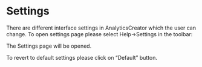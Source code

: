 # Settings

There are different interface settings in AnalyticsCreator which the user can change. To open settings page please select Help->Settings in the toolbar:

The Settings page will be opened.

To revert to default settings please click on “Default” button.
